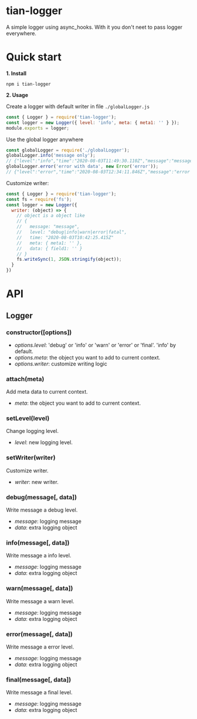 # tian-logger
A simple logger using async_hooks. With it you don't neet to pass logger everywhere.

# Quick start

**1. Install**

```shell
npm i tian-logger
```

**2. Usage**

Create a logger with default writer in file `./globalLogger.js`
```javascript
const { Logger } = require('tian-logger');
const logger = new Logger({ level: 'info', meta: { meta1: '' } });
module.exports = logger;
```

Use the global logger anywhere
```javascript
const globalLogger = require('./globalLogger');
globalLogger.info('message only');
// {"level":"info","time":"2020-08-03T11:49:30.110Z","message":"message only","meta":{"meta1":""},"data":{}}
globalLogger.error('error with data', new Error('error'));
// {"level":"error","time":"2020-08-03T12:34:11.846Z","message":"error with data","meta":{"meta1":""},"data":{"name":"Error","message":"error","stack":["file positions"]}}

```

Customize writer:
```javascript
const { Logger } = require('tian-logger');
const fs = require('fs');
const logger = new Logger({
  writer: (object) => {
    // object is a object like
    // {
    //   message: "message",
    //   level: "debug|info|warn|error|fatal",
    //   time: "2020-08-03T10:42:25.415Z"
    //   meta: { meta1: '' },
    //   data: { field1: '' }
    // }
    fs.writeSync(1, JSON.stringify(object));
  }
})
```

# API
## Logger
### constructor([options])
+ *options.level*: 'debug' or 'info' or 'warn' or 'error' or 'final'. 'info' by default.
+ *options.meta*: the object you want to add to current context.
+ *options.writer*: customize writing logic

### attach(meta)
Add meta data to current context.
+ *meta*: the object you want to add to current context.

### setLevel(level)
Change logging level.
+ *level*: new logging level.

### setWriter(writer)
Customize writer.
+ *writer*: new writer.

### debug(message[, data])
Write message a debug level.
+ *message*: logging message
+ *data*: extra logging object

### info(message[, data])
Write message a info level.
+ *message*: logging message
+ *data*: extra logging object

### warn(message[, data])
Write message a warn level.
+ *message*: logging message
+ *data*: extra logging object

### error(message[, data])
Write message a error level.
+ *message*: logging message
+ *data*: extra logging object

### final(message[, data])
Write message a final level.
+ *message*: logging message
+ *data*: extra logging object
